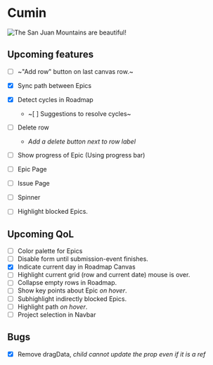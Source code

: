 # Cumin
![The San Juan Mountains are beautiful!](https://i.imgur.com/TZ9xQWd.jpeg "San Juan Mountains")


## Upcoming features
- [ ] ~"Add row" button on last canvas row.~
- [x] Sync path between Epics
- [x] Detect cycles in Roadmap
	- ~[ ] Suggestions to resolve cycles~
- [ ] Delete row
	- *Add a delete button next to row label*
- [ ] Show progress of Epic (Using progress bar)
- [ ] Epic Page
- [ ] Issue Page
- [ ] Spinner
- [ ] Highlight blocked Epics.


## Upcoming QoL
- [ ] Color palette for Epics
- [ ] Disable form until submission-event finishes.
- [x] Indicate current day in Roadmap Canvas
- [ ] Highlight current grid (row and current date) mouse is over.
- [ ] Collapse empty rows in Roadmap.
- [ ] Show key points about Epic *on hover*. 
- [ ] Subhighlight indirectly blocked Epics.
- [ ] Highlight path *on hover*.
- [ ] Project selection in Navbar

## Bugs
- [x] Remove dragData, *child cannot update the prop even if it is a ref*
